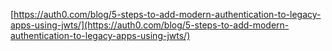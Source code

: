 [https://auth0.com/blog/5-steps-to-add-modern-authentication-to-legacy-apps-using-jwts/](https://auth0.com/blog/5-steps-to-add-modern-authentication-to-legacy-apps-using-jwts/)